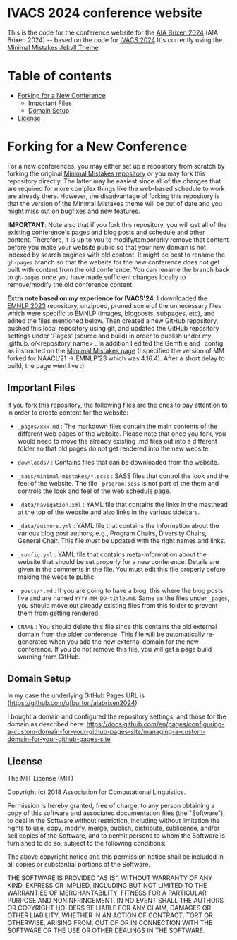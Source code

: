 # IVACS 2024 conference website

This is the code for the conference website for the [AIA Brixen 2024]() (AIA Brixen 2024) -- based on the code for [IVACS 2024](github.com/cainesap/ivacs2024)
It's currently using the [Minimal Mistakes Jekyll Theme](https://mmistakes.github.io/minimal-mistakes/).

# Table of contents

* [Forking for a New Conference](#forking-for-a-new-conference)
   * [Important Files](#important-files)
   * [Domain Setup](#domain-setup)
* [License](#license)


# Forking for a New Conference

For a new conferences, you may either set up a repository from scratch by forking the original [Minimal Mistakes repository](https://mmistakes.github.io/minimal-mistakes/) or you may fork this repository directly. The latter may be easiest since all of the changes that are required for more complex things like the web-based schedule to work are already there. However, the disadvantage of forking this repository is that the version of the Minimal Mistakes theme will be out of date and you might miss out on bugfixes and new features. 

**IMPORTANT**: Note also that if you fork this repository, you will get all of the existing conference's pages and blog posts and schedule and other content. Therefore, it is up to you to modify/temporarily remove that content before you make your website public so that your new domain is not indexed by search engines with old content. It might be best to rename the `gh-pages` branch so that the website for the new conference does not get built with content from the old conference. You can rename the branch back to `gh-pages` once you have made sufficient changes locally to remove/modify the old conference content.

**Extra note based on my experience for IVACS'24**: I downloaded the [EMNLP 2023](https://github.com/acl-org/emnlp-2023) repository, unzipped, pruned some of the unnecessary files which were specific to EMNLP (images, blogposts, subpages, etc), and edited the files mentioned below. Then created a new GitHub repository, pushed this local repository using git, and updated the GitHub repository settings under 'Pages' (source and build) in order to publish under my <username>.github.io/<repository_name> . In addition I edited the Gemfile and _config as instructed on the [Mimimal Mistakes page](https://mmistakes.github.io/minimal-mistakes/docs/quick-start-guide/#remote-theme-method) (I specified the version of MM forked for NAACL'21 -> EMNLP'23 which was 4.16.4). After a short delay to build, the page went live :)


## Important Files

If you fork this repository, the following files are the ones to pay attention to in order to create content for the website:

- `_pages/xxx.md` : The markdown files contain the main contents of the different web pages of the website. Please note that
  once you fork, you would need to move the already existing .md files out into a different folder so that old pages do not
  get rendered into the new website.

- `downloads/` : Contains files that can be downloaded from the website.

- `_sass/minimal-mistakes/*.scss` : SASS files that control the look and the feel of the website. The file `_program.scss` is not part of the them and controls the look and feel of the web schedule page.

- `_data/navigation.xml` : YAML file that contains the links in the masthead at the top of the website and also links in the various sidebars. 

- `_data/authors.yml` : YAML file that contains the information about the various blog post authors, e.g., Program Chairs, Diversity Chairs, General Chair. This file _must_ be updated with the right names and links.

- `_config.yml` : YAML file that contains meta-information about the website that should be set properly for a new conference. Details are given in the comments in the file. You must edit this file properly before making the website public.

- `_posts/*.md` : If you are going to have a blog, this where the blog posts live and are named `YYYY-MM-DD-title.md`. Same as the
  files under `_pages`, you should move out already existing files from this folder to prevent them from getting rendered.

- `CNAME` : You should delete this file since this contains the old external domain from the older conference. This file will be
  automatically re-generated when you add the new external domain for the new conference. If you do not remove this file, you will
  get a page build warning from GitHub.


## Domain Setup

In my case the underlying GitHub Pages URL is (https://github.com/gfburton/aiabrixen2024)

I bought a domain and configured the repository settings, and those for the domain as described here: https://docs.github.com/en/pages/configuring-a-custom-domain-for-your-github-pages-site/managing-a-custom-domain-for-your-github-pages-site


## License

The MIT License (MIT)

Copyright (c) 2018 Association for Computational Linguistics.

Permission is hereby granted, free of charge, to any person obtaining a copy
of this software and associated documentation files (the "Software"), to deal
in the Software without restriction, including without limitation the rights
to use, copy, modify, merge, publish, distribute, sublicense, and/or sell
copies of the Software, and to permit persons to whom the Software is
furnished to do so, subject to the following conditions:

The above copyright notice and this permission notice shall be included in all
copies or substantial portions of the Software.

THE SOFTWARE IS PROVIDED "AS IS", WITHOUT WARRANTY OF ANY KIND, EXPRESS OR
IMPLIED, INCLUDING BUT NOT LIMITED TO THE WARRANTIES OF MERCHANTABILITY,
FITNESS FOR A PARTICULAR PURPOSE AND NONINFRINGEMENT. IN NO EVENT SHALL THE
AUTHORS OR COPYRIGHT HOLDERS BE LIABLE FOR ANY CLAIM, DAMAGES OR OTHER
LIABILITY, WHETHER IN AN ACTION OF CONTRACT, TORT OR OTHERWISE, ARISING FROM,
OUT OF OR IN CONNECTION WITH THE SOFTWARE OR THE USE OR OTHER DEALINGS IN THE
SOFTWARE.
